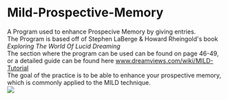 # Mild-Prospective-Memory
A Program used to enhance Prospecive Memory by giving entries.<br>
The Program is based off of Stephen LaBerge & Howard Rheingold's book <i>Exploring The World Of Lucid Dreaming</i><br>
The section where the program can be used can be found on page 46-49, or a detailed guide can be found here <a>www.dreamviews.com/wiki/MILD-Tutorial</a><br>
The goal of the practice is to be able to enhance your prospective memory, which is commonly applied to the MILD technique.
<br>
<img src= "https://s3.postimg.org/4ubro336r/Capture.png" />
